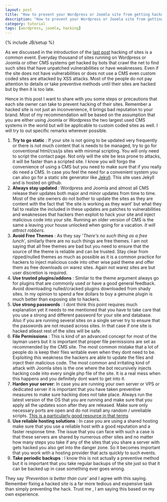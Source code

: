 ```yaml
---
layout: post
title: "How to prevent your Wordpress or Joomla site from getting hacked"
description: "How to prevent your Wordpress or Joomla site from getting hacked"
category: tutorial 
tags: [wordpress, joomla, hacking]
---
```

{% include JB/setup %}

As we discussed in the introduction of the [last post](http://geek.akhil.me/tutorial/2012/remove-malicious-code-from-wordpress-or-joomla/) hacking of sites is a common event. Everyday thousand of sites running on Wordpress or Joomla or other CMS systems get hacked by bots that crawl the net to find such sites that have unpatched vulnerabilities or have weaknesses. Even if the site does not have vulnerabilities or does not use a CMS even custom coded sites are attacked by XSS attacks. Most of the people do not pay attention to details or take preventive methods until their sites are hacked but by then it is too late. 

Hence in this post I want to share with you some steps or precautions that each site owner can take to prevent hacking of their sites. Remember a hacked site is not just an inconvenience, it brings bad reputation to your brand. Most of my recommendation will be based on the assumption that you are either using Joomla or Wordpress the two largest used CMS systems in the world but will be applicable to custom coded sites as well. I will try to out specific remarks wherever possible.

1. __Try to go static__ : If your site is not going to be updated very frequently or there is not much content that is needs to be managed, try to go for conventional html/css/js sites with minimal scripting. You will only need to script the contact page. Not only will the site be less prone to attacks, it will be faster than a scripted site. I know you will forgo the convenience of using a CMS but you need to make sure that if you really do need a CMS. In case you feel the need for a convenient system you can also go for a static site generator like [Jekyll](http://jekyllrb.com/). This site uses Jekyll and is hosted on github.
2. __Always stay updated__ : Wordpress and Joomla and almost all CMS release their updates both major and minor updates from time to time. Most of the site owners do not bother to update the sites as they are content with the fact that 'the site is working as they want' but what they fail to realize the included in these updates are patches to vulnerabilities and weaknesses that hackers then exploit to hack your site and inject malicious code into your site. Running an older version of CMS is the same a leaving your house unlocked when going for a vacation. _It will attract robbers._
3. __Avoid Free Themes__ : As they say '_There's no such thing as a free lunch_', similarly there are no such things are free themes. I am not saying that all free themes are bad but you need to ensure that the source of the theme is reliable and can be trusted. Stay clear from ripped/nulled themes as much as possible as it is a common practice for hackers to inject malicious code into other wise paid theme and offer them as free downloads on warez sites. Again not warez sites are but user discretion is required.
4. __Use trusted plugins/addons__ : Similar to the theme argument always go for plugins that are commonly used or have a good general feedback. Avoid downloading nulled/cracked plugins downloaded from shady sites. In my opinion to spend a few dollars to buy a genuine plugin is much better than exposing site to hackers.
4. __Use strong passwords__ : I dont think this point requires much explanation yet it needs to me mentioned that you have to take care that you use a strong and different password for your site and database. Also if you are running several sites on a single server try to ensure that the passwords are not reused across sites. In that case if one site is hacked atleast rest of the sites will be safe.
5. __File Permissions__ : This is kind of an advanced concept for most of the layman users but it is important that proper file permissions are set as recommended by the CMS site. The most common mistake that a lot of people do is keep their files writable even when they dont need to be. Exploiting this weakness the hackers are able to update the files and inject their malicious code. The most common and irritating kind of attack with Joomla sites is the one where the bot recursively injects hacking code into every single php file of the site. It is a real mess when this happens and you definitely dont want to get into it.
6. __Harden your server__: In case you are running your own server or VPS or dedicated server it is important that you have taken preventive measures to make sure hacking does not take place. Always run the latest version of the OS that you are running and make sure that you apply all the updates soon after they are released. Make sure only necessary ports are open and do not install any random  / unreliable scripts.  <a href="http://www.amazon.com/gp/product/1590594444/ref=as_li_qf_sp_asin_tl?ie=UTF8&camp=1789&creative=9325&creativeASIN=1590594444&linkCode=as2&tag=akhilme-20">This is a particularly good resource in that terms</a><img src="http://www.assoc-amazon.com/e/ir?t=akhilme-20&l=as2&o=1&a=1590594444" width="1" height="1" border="0" alt="" style="border:none !important; margin:0px !important;" />
7. __Use reliable hosting solutions__ : In case you are using a shared hosting make sure that you use a reliable host with a good reputation and a faster response time. The issue that you can face with such a case is that these servers are shared by numerous other sites and no matter how many steps you take if any of the sites that you share a server with gets hacked you also get into the danger zone. So it becomes important that you work with a hosting provider that acts quickly to such events.
8. __Take periodic backups__ : I know this is not actually a preventive method but it is important that you take regular backups of the site just so that it can be backed up in case something ever goes wrong.

They say _'Prevention is better than cure'_ and I agree with this saying. Remember fixing a hacked site is a far more tedious and expensive task than simply preventing the hack. Trust me , I am saying this based on my own experience.

